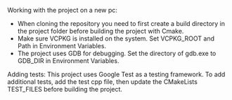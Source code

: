 Working with the project on a new pc:
- When cloning the repository you need to first create a build directory in the project folder before building the project with Cmake.
- Make sure VCPKG is installed on the system. Set VCPKG_ROOT and Path in Environment Variables.
- The project uses GDB for debugging. Set the directory of gdb.exe to GDB_DIR in Environment Variables.

Adding tests:
This project uses Google Test as a testing framework. To add additional tests, add the test cpp file, then update the CMakeLists TEST_FILES before building the project.

